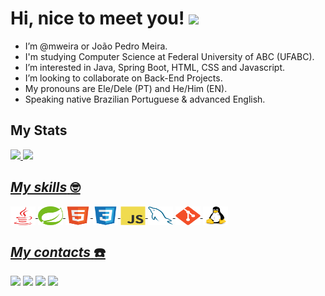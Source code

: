   # **Hi, nice to meet you!** <img src="https://raw.githubusercontent.com/iampavangandhi/iampavangandhi/master/gifs/Hi.gif" width="30px">
  
 * I’m @mweira or João Pedro Meira. 
 * I'm studying Computer Science at Federal University of ABC (UFABC). 
 * I’m interested in Java, Spring Boot, HTML, CSS and Javascript. 
 * I’m looking to collaborate on Back-End Projects. 
 * My pronouns are Ele/Dele (PT) and He/Him (EN).
 * Speaking native Brazilian Portuguese & advanced English.
  
  ## My Stats 
  
  <a href="https://github.com/mweira">
  <img height="180em" src="https://github-readme-stats.vercel.app/api?username=mweira&show_icons=true&theme=midnight-purple&include_all_commits=true&count_private=true"/> <img height="180em" src="https://github-readme-stats.vercel.app/api/top-langs/?username=mweira&layout=compact&langs_count=7&theme=midnight-purple"/>
  
  ## *My skills* :nerd_face:
    
  <img align="center" alt="Joao-Java" height="30" width="40" src="https://raw.githubusercontent.com/devicons/devicon/master/icons/java/java-plain.svg">
  <img align="center" alt="Joao-Spring" height="30" width="40" src="https://raw.githubusercontent.com/devicons/devicon/master/icons/spring/spring-original.svg">
  <img align="center" alt="Joao-HTML" height="30" width="40" src="https://raw.githubusercontent.com/devicons/devicon/master/icons/html5/html5-original.svg">
  <img align="center" alt="Joao-CSS" height="30" width="40" src="https://raw.githubusercontent.com/devicons/devicon/master/icons/css3/css3-original.svg">
  <img align="center" alt="Joao-Javascript" height="30" width="40" src="https://raw.githubusercontent.com/devicons/devicon/master/icons/javascript/javascript-original.svg"> 
  <img align="center" alt="Joao-SQL" height="30" width="40" src="https://raw.githubusercontent.com/devicons/devicon/master/icons/mysql/mysql-original.svg">
  <img align="center" alt="Joao-Git" height="30" width="40" src="https://raw.githubusercontent.com/devicons/devicon/master/icons/git/git-original.svg">
  <img align="center" alt="Joao-Linux" height="30" width="40" src="https://raw.githubusercontent.com/devicons/devicon/master/icons/linux/linux-original.svg">

  ## *My contacts* :phone:
    
  <a href = "mailto:jpmeira020@gmail.com" target="_blank"><img src="https://img.shields.io/badge/Gmail-D14836?style=for-the-badge&logo=gmail&logoColor=white" target="_blank"></a> <a href="https://www.linkedin.com/in/jo%C3%A3o-pedro-meira/" target="_blank"><img src="https://img.shields.io/badge/-LinkedIn-%230077B5?style=for-the-badge&logo=linkedin&logoColor=white" target="_blank"></a> <a href="https://www.instagram.com/mweira/" target="_blank"><img src="https://img.shields.io/badge/-Instagram-%23E4405F?style=for-the-badge&logo=instagram&logoColor=white" target="_blank"></a> <a href="https://www.twitch.tv/meira020" target="_blank"><img src="https://img.shields.io/badge/Twitch-9146FF?style=for-the-badge&logo=twitch&logoColor=white" target="_blank"></a>
  
